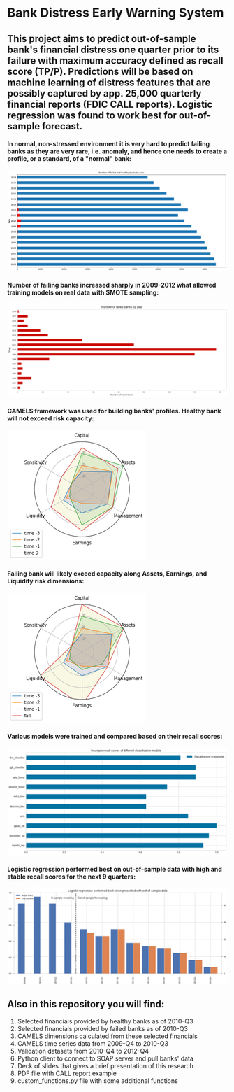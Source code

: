 # Bank Distress Early Warning System
## This project aims to predict out-of-sample bank's financial distress one quarter prior to its failure with maximum accuracy defined as recall score (TP/P). Predictions will be based on machine learning of distress features that are possibly captured by  app. 25,000 quarterly financial reports (FDIC CALL reports). Logistic regression was found to work best for out-of-sample forecast.

#### In normal, non-stressed environment it is very hard to predict failing banks as they are very rare, i.e. anomaly, and hence one needs to create a profile, or a standard,  of a "normal" bank:
![](https://github.com/allaccountstaken/predicting_bank_distress/blob/master/images/Healthy%20and%20Failed%20banks.png)

#### Number of failing banks increased sharply in 2009-2012 what allowed training models on real data with SMOTE sampling:
![](https://github.com/allaccountstaken/predicting_bank_distress/blob/master/images/Hist%20number%20of%20failed%20banks.png)

#### CAMELS framework was used for building banks' profiles. Healthy bank will not exceed risk capacity:
![](https://github.com/allaccountstaken/predicting_bank_distress/blob/master/images/Healthy%20bank%20CAMELS%20profile.png)

#### Failing bank will likely exceed capacity along Assets, Earnings, and Liquidity risk dimensions:
![](https://github.com/allaccountstaken/predicting_bank_distress/blob/master/images/Failed%20bank%20CAMELS%20profile.png)

#### Various models were trained and compared based on their recall scores:
![](https://github.com/allaccountstaken/predicting_bank_distress/blob/master/images/Insample%20recall%20scores.png)

#### Logistic regression performed best on out-of-sample data with high and stable recall scores for the next 9 quarters:
![](https://github.com/allaccountstaken/predicting_bank_distress/blob/master/images/Outofsample_recall.png)

## Also in this repository you will find:
1) Selected financials provided by healthy banks as of 2010-Q3
2) Selected financials provided by failed banks as of 2010-Q3
3) CAMELS dimensions calculated from these selected financials
4) CAMELS time series data from 2009-Q4 to 2010-Q3
5) Validation datasets from 2010-Q4 to 2012-Q4
6) Python client to connect to SOAP server and pull banks' data
7) Deck of slides that gives a brief presentation of this research
8) PDF file with CALL report example
9) custom_functions.py file with some additional functions 

